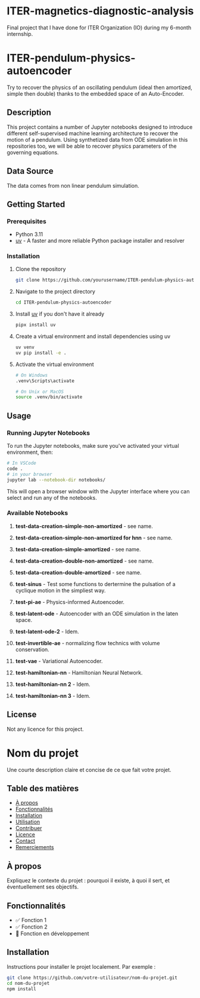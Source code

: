 # ITER-magnetics-diagnostic-analysis
Final project that I have done for ITER Organization (IO) during my 6-month internship.





# ITER-pendulum-physics-autoencoder
Try to recover the physics of an oscillating pendulum (ideal then amortized, simple then double) thanks to the embedded space of an Auto-Encoder.

## Description

This project contains a number of Jupyter notebooks designed to introduce different self-supervised machine learning architecture to recover the motion of a pendulum. Using synthetized data from ODE simulation in this repositories too, we will be able to recover physics parameters of the governing equations.

## Data Source

The data comes from non linear pendulum simulation.

## Getting Started

### Prerequisites

- Python 3.11
- [uv](https://github.com/astral-sh/uv) - A faster and more reliable Python package installer and resolver

### Installation

1. Clone the repository

   ```bash
   git clone https://github.com/yourusername/ITER-pendulum-physics-autoencoder.git
   ```

2. Navigate to the project directory

   ```bash
   cd ITER-pendulum-physics-autoencoder
   ```

3. Install [uv](https://docs.astral.sh/uv/getting-started/installation/#standalone-installer) if you don't have it already

   ```bash
   pipx install uv
   ```

4. Create a virtual environment and install dependencies using uv

   ```bash
   uv venv
   uv pip install -e .
   ```

5. Activate the virtual environment

   ```bash
   # On Windows
   .venv\Scripts\activate

   # On Unix or MacOS
   source .venv/bin/activate
   ```

## Usage

### Running Jupyter Notebooks

To run the Jupyter notebooks, make sure you've activated your virtual environment, then:

```bash
# In VSCode
code .
# in your browser
jupyter lab --notebook-dir notebooks/
```

This will open a browser window with the Jupyter interface where you can select and run any of the notebooks.

### Available Notebooks

1. **test-data-creation-simple-non-amortized** - see name.
2. **test-data-creation-simple-non-amortized for hnn** - see name.
3. **test-data-creation-simple-amortized** - see name.
4. **test-data-creation-double-non-amortized** - see name.
5. **test-data-creation-double-amortized** - see name.

6. **test-sinus** - Test some functions to dertermine the pulsation of a cyclique motion in the simpliest way.
7. **test-pi-ae** - Physics-informed Autoencoder.
8. **test-latent-ode** - Autoencoder with an ODE simulation in the laten space.
9. **test-latent-ode-2** - Idem.
10. **test-invertible-ae** - normalizing flow technics with volume conservation.
11. **test-vae** - Variational Autoencoder.
12. **test-hamiltonian-nn** - Hamiltonian Neural Network.
13. **test-hamiltonian-nn 2** - Idem.
14. **test-hamiltonian-nn 3** - Idem.


## License

Not any licence for this project.




# Nom du projet

Une courte description claire et concise de ce que fait votre projet.

## Table des matières

- [À propos](#à-propos)
- [Fonctionnalités](#fonctionnalités)
- [Installation](#installation)
- [Utilisation](#utilisation)
- [Contribuer](#contribuer)
- [Licence](#licence)
- [Contact](#contact)
- [Remerciements](#remerciements)

## À propos

Expliquez le contexte du projet : pourquoi il existe, à quoi il sert, et éventuellement ses objectifs.

## Fonctionnalités

- ✅ Fonction 1
- ✅ Fonction 2
- 🔧 Fonction en développement

## Installation

Instructions pour installer le projet localement. Par exemple :

```bash
git clone https://github.com/votre-utilisateur/nom-du-projet.git
cd nom-du-projet
npm install